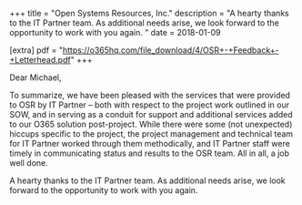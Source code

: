 +++
title = "Open Systems Resources, Inc."
description = "A hearty thanks to the IT Partner team. As additional needs arise, we look forward to the opportunity to work with you again. "
date = 2018-01-09

[extra]
pdf = "https://o365hq.com/file_download/4/OSR+-+Feedback+-+Letterhead.pdf"
+++

Dear Michael,

To summarize, we have been pleased with the services that were provided to OSR by IT Partner &#8211; both with respect to the project work outlined in our SOW, and in serving as a conduit for support and additional services added to our O365 solution post-project. While there were some (not unexpected) hiccups specific to the project, the project management and technical team for IT Partner worked through them methodically, and IT Partner staff were timely in communicating status and results to the OSR team. All in all, a job well done.

A hearty thanks to the IT Partner team. As additional needs arise, we look forward to the opportunity to work with you again.